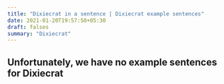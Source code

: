 ```yaml
---
title: "Dixiecrat in a sentence | Dixiecrat example sentences"
date: 2021-01-20T19:57:50+05:30
draft: falses
summary: "Dixiecrat"
---
```

## Unfortunately, we have no example sentences for Dixiecrat                 
